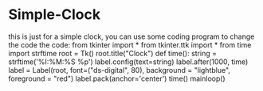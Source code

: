 # Simple-Clock
this is just for a simple clock, you can use some coding program to change the code the code: from tkinter import * from tkinter.ttk import *  from time import strftime  root = Tk() root.title("Clock")  def time():     string = strftime('%I:%M:%S %p')     label.config(text=string)     label.after(1000, time)  label = Label(root, font=("ds-digital", 80), background = "lightblue", foreground = "red") label.pack(anchor='center') time()  mainloop()
